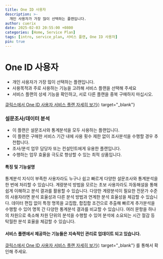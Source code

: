 ```yaml
---
title: One ID 사용자
description: >-
  개인 사용자가 가장 많이 선택하는 플랜입니다.
author: cuerix
date: 2025-02-03 20:55:00 +0800
categories: [Home, Service Plan]
tags: [intro, service_plan, 서비스 플랜, One ID 사용자]
pin: true
---
```


# One ID 사용자
- 개인 사용자가 가장 많이 선택하는 플랜입니다.
- 사용목적과 주로 사용하는 기능을 고려해 서비스 플랜을 선택해 주세요
- 서비스 플랜의 상세 기능을 확인하고, 서로 다른 플랜을 중복 구매하지 마십시오.


[큐릭스에서 One ID 사용자 서비스 플랜 자세히 보기](https://www.cuerix.com/service-plan/one-id){: target="_blank"}


### 설문조사/데이터 분석
- 이 플랜은 설문조사와 통계분석을 모두 사용하는 플랜입니다.
- 이 플랜은 구매한 서비스 기간 내에 사용 횟수 제한 없이 조사분석을 수행할 경우 추천합니다.
- 조사/분석 업무 담당자 또는 컨설턴트에게 유용한 플랜입니다.
- 수행하는 업무 효율을 극도로 향상할 수 있는 최적 상품입니다.

#### 특징 및 기능설명
통계분석 지식이 부족한 사용자라도 누구나 쉽고 빠르게 다양한 설문조사와 통계분석을 한 번에 처리할 수 있습니다.
계량분석 방법을 모르는 초보 사용자라도 자동해설을 통해 쉽게 이해하고 분석 결과를 활용할 수 있습니다.
다양한 계량분석이 필요한 전문가 수준의 사용자라면 분석 효율성과 다른 분석 방법과 연계한 분석 효율성을 체감할 수 있습니다.
데이터 편집 없이 특정 명목을 교집합, 합집합 조건으로 추출해 빠르게 추가분석을 수행할 수 있어 명목 간 다양한 통계분석 결과를 비교할 수 있습니다.
여러 문항을 하나의 차원으로 축소해 차원 단위의 분석을 수행할 수 있어 분석에 소요되는 시간 절감 등 탁월한 분석 효율을 체감할 수 있습니다.

#### <i class="fas fa-bell"></i> 서비스 플랜에서 제공하는 기능들은 지속적인 관리로 업데이트 되고 있습니다.
[큐릭스에서 One ID 사용자 서비스 플랜 자세히 보기](https://www.cuerix.com/service-plan/one-id){: target="_blank"} 를 통해서 확인해 주세요.
